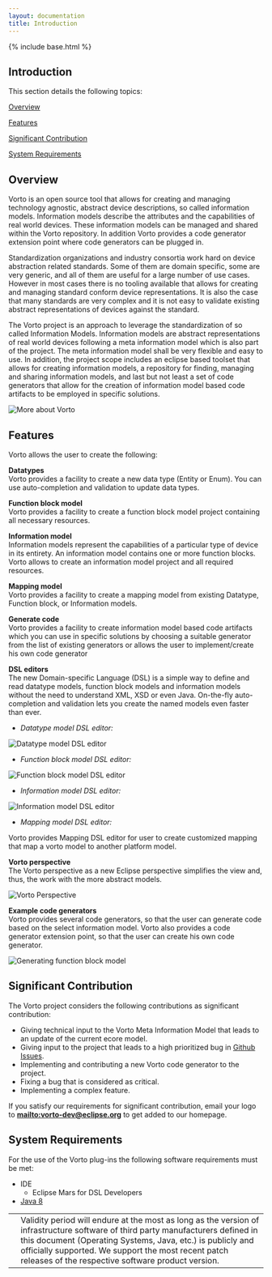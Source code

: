 ```yaml
---
layout: documentation
title: Introduction
---
```


{% include base.html %}

## Introduction

This section details the following topics:

[Overview](#overview)

[Features](#features)

[Significant Contribution](#significant-contribution)

[System Requirements](#system-requirements)

## Overview

Vorto is an open source tool that allows for creating and managing technology agnostic, abstract device descriptions, so called information models. Information models describe the attributes and the capabilities of real world devices. These information models can be managed and shared within the Vorto repository. In addition Vorto provides a code generator extension point where code generators can be plugged in.

Standardization organizations and industry consortia work hard on device abstraction related standards. Some of them are domain specific, some are very generic, and all of them are useful for a large number of use cases. However in most cases there is no tooling available that allows for creating and managing standard conform device representations. It is also the case that many standards are very complex and it is not easy to validate existing abstract representations of devices against the standard.

The Vorto project is an approach to leverage the standardization of so called Information Models. Information models are abstract representations of real world devices following a meta information model which is also part of the project. The meta information model shall be very flexible and easy to use. In addition, the project scope includes an eclipse based toolset that allows for creating information models, a repository for finding, managing and sharing information models, and last but not least a set of code generators that allow for the creation of information model based code artifacts to be employed in specific solutions.

![More about Vorto]({{base}}/img/documentation/vorto_eclipse_overview_L.png)


## Features

Vorto allows the user to create the following:

**Datatypes**  
Vorto provides a facility to create a new data type (Entity or Enum). You can use auto-completion and validation to update data types.

**Function block model**  
Vorto provides a facility to create a function block model project containing all necessary resources.

**Information model**  
Information models represent the capabilities of a particular type of device in its entirety. An information model contains one or more function blocks. Vorto allows to create an information model project and all required resources.

**Mapping model**  
Vorto provides a facility to create a mapping model from existing Datatype, Function block, or Information models.

**Generate code**  
Vorto provides a facility to create information model based code artifacts which you can use in specific solutions by choosing a suitable generator from the list of existing generators or allows the user to implement/create his own code generator

**DSL editors**  
The new Domain-specific Language (DSL) is a simple way to define and read datatype models, function block models and information models without the need to understand XML, XSD or even Java. On-the-fly auto-completion and validation lets you create the named models even faster than ever.

* _Datatype model DSL editor:_

![Datatype model DSL editor]({{base}}/img/documentation/m2m_tc_datatype_model_dsl_editor.png)

* _Function block model DSL editor:_

![Function block model DSL editor]({{base}}/img/documentation/m2m_tc_function_block_model_dsl_editor.png)

* _Information model DSL editor:_

![Information model DSL editor]({{base}}/img/documentation/m2m_tc_information_model_dsl_editor.png)

* _Mapping model DSL editor:_

Vorto provides Mapping DSL editor for user to create customized mapping that map a vorto model to another platform model.

**Vorto perspective**  
The Vorto perspective as a new Eclipse perspective simplifies the view and, thus, the work with the more abstract models.

![Vorto Perspective]({{base}}/img/documentation/m2m_tc_vorto_perspective.png)


**Example code generators**  
Vorto provides several code generators, so that the user can generate code based on the select information model. Vorto also provides a code generator extension point, so that the user can create his own code generator.

![Generating function block model]({{base}}/img/documentation/m2m_vorto_code_generator_menu.png)

## Significant Contribution

The Vorto project considers the following contributions as significant contribution:

- Giving technical input to the Vorto Meta Information Model that leads to an update of the current ecore model.
- Giving input to the project that leads to a high prioritized bug in [Github Issues](https://github.com/eclipse/vorto/issues).
- Implementing and contributing a new Vorto code generator to the project.
- Fixing a bug that is considered as critical.
- Implementing a complex feature.

 If you satisfy our requirements for significant contribution, email your logo to <strong><mailto:vorto-dev@eclipse.org></strong> to get added to our homepage.

## System Requirements

For the use of the Vorto plug-ins the following software requirements must be met:

- IDE
  - Eclipse Mars for DSL Developers
- [Java 8](http://www.oracle.com/technetwork/java/javase/downloads/)  

<table class="table table-bordered">
<tbody>
  <tr>
    <td><i class="fa fa-info-circle info-note"></td>
    <td>Validity period will endure at the most as long as the version of infrastructure software of third party manufacturers defined in this document (Operating Systems, Java, etc.) is publicly and officially supported. We support the most recent patch releases of the respective software product version.</td>
  </tr>
 </tbody>
</table>
